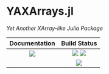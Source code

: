 # YAXArrays.jl

*Yet Another XArray-like Julia Package*

| **Documentation**                                                               | **Build Status**                                                                                |
|:-------------------------------------------------------------------------------:|:-----------------------------------------------------------------------------------------------:|
| [![][docs-dev-img]][docs-dev-url] | [![][ci-img]][ci-url] [![][codecov-img]][codecov-url] |
|  |  [![][coveralls-img]][coveralls-url] |


[docs-dev-img]: https://img.shields.io/badge/docs-dev-blue.svg
[docs-dev-url]: https://meggart.github.io/ESDL.jl/latest

[codecov-img]: https://codecov.io/gh/meggart/YAXArrays.jl/branch/master/graph/badge.svg
[codecov-url]: https://codecov.io/gh/meggart/YAXArrays.jl

[ci-img]: https://github.com/meggart/YAXArrays.jl/workflows/CI/badge.svg
[ci-url]: https://github.com/meggart/YAXArrays.jl/actions?query=workflow%3ACI

[coveralls-img]: https://coveralls.io/repos/github/meggart/YAXArrays.jl/badge.svg?branch=master
[coveralls-url]: https://coveralls.io/github/meggart/YAXArrays.jl?branch=master
